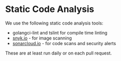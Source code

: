 # Static Code Analysis

We use the following static code analysis tools:

* golangci-lint and tslint for compile time linting
* [snyk.io](https://app.snyk.io/org/argoproj/projects) - for image scanning
* [sonarcloud.io](https://sonarcloud.io/organizations/argoproj-1/projects) - for code scans and security alerts

These are at least run daily or on each pull request.
